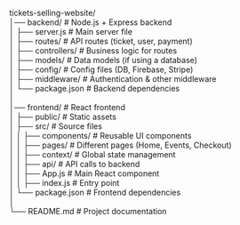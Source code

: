 tickets-selling-website/  
│── backend/                # Node.js + Express backend  
│   ├── server.js           # Main server file  
│   ├── routes/             # API routes (ticket, user, payment)  
│   ├── controllers/        # Business logic for routes  
│   ├── models/             # Data models (if using a database)  
│   ├── config/             # Config files (DB, Firebase, Stripe)  
│   ├── middleware/         # Authentication & other middleware  
│   └── package.json        # Backend dependencies  
│  
│── frontend/               # React frontend  
│   ├── public/             # Static assets  
│   ├── src/                # Source files  
│   │   ├── components/     # Reusable UI components  
│   │   ├── pages/          # Different pages (Home, Events, Checkout)  
│   │   ├── context/        # Global state management  
│   │   ├── api/            # API calls to backend  
│   │   ├── App.js          # Main React component  
│   │   ├── index.js        # Entry point  
│   └── package.json        # Frontend dependencies  
│  
└── README.md               # Project documentation  
